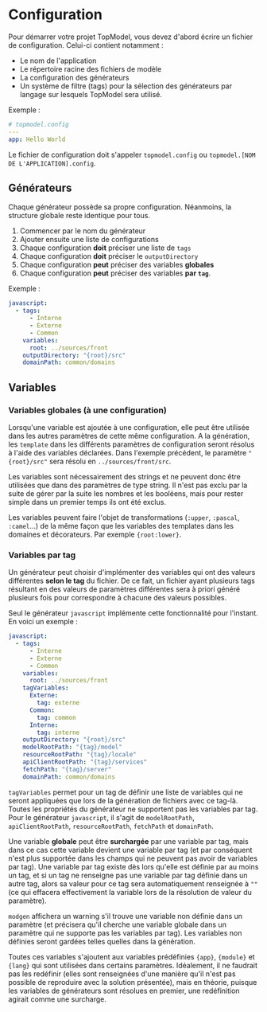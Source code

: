 # Configuration

Pour démarrer votre projet TopModel, vous devez d'abord écrire un fichier de configuration. Celui-ci contient notamment :

- Le nom de l'application
- Le répertoire racine des fichiers de modèle
- La configuration des générateurs
- Un système de filtre (tags) pour la sélection des générateurs par langage sur lesquels TopModel sera utilisé.

Exemple :

```yaml
# topmodel.config
---
app: Hello World
```

Le fichier de configuration doit s'appeler `topmodel.config` ou `topmodel.[NOM DE L'APPLICATION].config`.

## Générateurs

Chaque générateur possède sa propre configuration. Néanmoins, la structure globale reste identique pour tous.

1. Commencer par le nom du générateur
2. Ajouter ensuite une liste de configurations
3. Chaque configuration **doit** préciser une liste de `tags`
4. Chaque configuration **doit** préciser le `outputDirectory`
5. Chaque configuration **peut** préciser des variables **globales**
6. Chaque configuration **peut** préciser des variables **par `tag`**.

Exemple :

```yaml
javascript:
  - tags:
      - Interne
      - Externe
      - Common
    variables:      
      root: ../sources/front
    outputDirectory: "{root}/src"
    domainPath: common/domains
```

## Variables

### Variables globales (à une configuration)

Lorsqu'une variable est ajoutée à une configuration, elle peut être utilisée dans les autres paramètres de cette même configuration. A la génération, les `template` dans les différents paramètres de configuration seront résolus à l'aide des variables déclarées. Dans l'exemple précédent, le paramètre  `"{root}/src"` sera résolu en `../sources/front/src`.

Les variables sont nécessairement des strings et ne peuvent donc être utilisées que dans des paramètres de type string. Il n'est pas exclu par la suite de gérer par la suite les nombres et les booléens, mais pour rester simple dans un premier temps ils ont été exclus.

Les variables peuvent faire l'objet de transformations (`:upper`, `:pascal`, `:camel`...) de la même façon que les variables des templates dans les domaines et décorateurs. Par exemple `{root:lower}`.

### Variables par tag

Un générateur peut choisir d'implémenter des variables qui ont des valeurs différentes **selon le tag** du fichier. De ce fait, un fichier ayant plusieurs tags résultant en des valeurs de paramètres différentes sera à priori généré plusieurs fois pour correspondre à chacune des valeurs possibles.

Seul le générateur `javascript` implémente cette fonctionnalité pour l'instant. En voici un exemple :

```yaml
javascript:
  - tags:
      - Interne
      - Externe
      - Common
    variables:      
      root: ../sources/front
    tagVariables:
      Externe:
        tag: externe
      Common:
        tag: common
      Interne:
        tag: interne
    outputDirectory: "{root}/src"
    modelRootPath: "{tag}/model"
    resourceRootPath: "{tag}/locale"
    apiClientRootPath: "{tag}/services"
    fetchPath: "{tag}/server"
    domainPath: common/domains
```

`tagVariables` permet pour un tag de définir une liste de variables qui ne seront appliquées que lors de la génération de fichiers avec ce tag-là. Toutes les propriétés du générateur ne supportent pas les variables par tag. Pour le générateur `javascript`, il s'agit de `modelRootPath`, `apiClientRootPath`, `resourceRootPath`, `fetchPath` et `domainPath`.

Une variable **globale** peut être **surchargée** par une variable par tag, mais dans ce cas cette variable devient une variable par tag (et par conséquent n'est plus supportée dans les champs qui ne peuvent pas avoir de variables par tag). Une variable par tag existe dès lors qu'elle est définie par au moins un tag, et si un tag ne renseigne pas une variable par tag définie dans un autre tag, alors sa valeur pour ce tag sera automatiquement renseignée à `""` (ce qui effacera effectivement la variable lors de la résolution de valeur du paramètre).

`modgen` affichera un warning s'il trouve une variable non définie dans un paramètre (et précisera qu'il cherche une variable globale dans un paramètre qui ne supporte pas les variables par tag). Les variables non définies seront gardées telles quelles dans la génération.

Toutes ces variables s'ajoutent aux variables prédéfinies `{app}`, `{module}` et `{lang}` qui sont utilisées dans certains paramètres. Idéalement, il ne faudrait pas les redéfinir (elles sont renseignées d'une manière qu'il n'est pas possible de reproduire avec la solution présentée), mais en théorie, puisque les variables de générateurs sont résolues en premier, une redéfinition agirait comme une surcharge.

